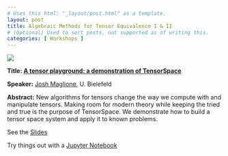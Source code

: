 ```yaml
---
# Uses this html: "_layout/post.html" as a template.
layout: post 
title: Algebraic Methods for Tensor Equivalence I & II
# (Optional) Used to sort posts, not supported as of writing this.
categories: [ Workshops ]
---
```


![](/uploads/favicon.png)



<a name="Maglione" />
<b>Title: <a href="https://slides.com/joshmaglione/taca2019"> A tensor playground: a demonstration of TensorSpace</a></b>

**Speaker:** <a href="https://joshmaglione.weebly.com/">Josh Maglione</a>, U. Bielefeld

**Abstract:** New algorithms for tensors change the way we compute with and manipulate tensors. Making room for modern theory while keeping the tried and true is the purpose of TensorSpace. We demonstrate how to build a tensor space system and apply it to known problems.

See the [Slides](https://slides.com/joshmaglione/taca2019)

Try things out with a [Jupyter Notebook](https://github.com/joshmaglione/TensorPlayground/releases/latest)

